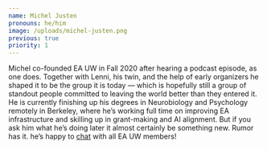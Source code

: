 ```yaml
---
name: Michel Justen
pronouns: he/him
image: /uploads/michel-justen.png
previous: true
priority: 1
---
```


Michel co-founded EA UW in Fall 2020 after hearing a podcast episode, as one does. Together with Lenni, his twin, and the help of early organizers he shaped it to be the group it is today &mdash; which is hopefully still a group of standout people committed to leaving the world better than they entered it. He is currently finishing up his degrees in Neurobiology and Psychology remotely in Berkeley, where he’s working full time on improving EA infrastructure and skilling up in grant-making and AI alignment. But if you ask him what he’s doing later it almost certainly be something new. Rumor has it. he’s happy to <a href="https://calendly.com/mjusten-1/preferred-times" target="_blank">chat</a> with all EA UW members!
